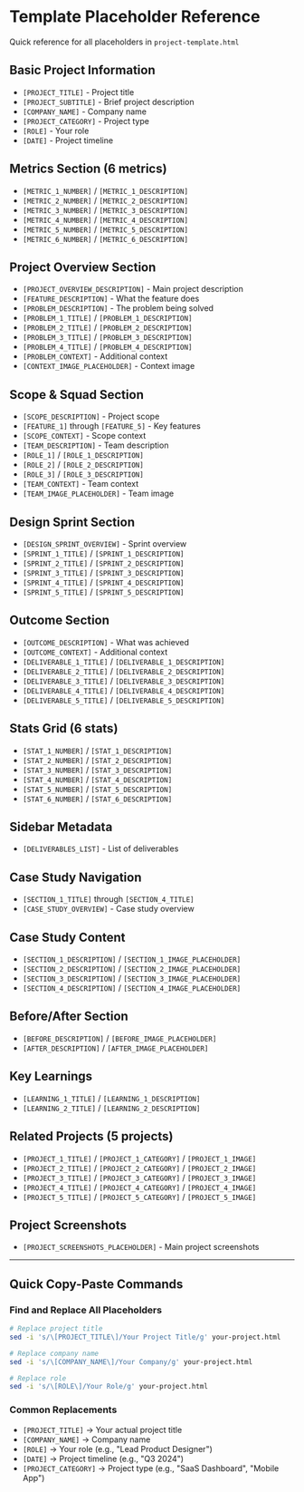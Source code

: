 # Template Placeholder Reference

Quick reference for all placeholders in `project-template.html`

## Basic Project Information
- `[PROJECT_TITLE]` - Project title
- `[PROJECT_SUBTITLE]` - Brief project description
- `[COMPANY_NAME]` - Company name
- `[PROJECT_CATEGORY]` - Project type
- `[ROLE]` - Your role
- `[DATE]` - Project timeline

## Metrics Section (6 metrics)
- `[METRIC_1_NUMBER]` / `[METRIC_1_DESCRIPTION]`
- `[METRIC_2_NUMBER]` / `[METRIC_2_DESCRIPTION]`
- `[METRIC_3_NUMBER]` / `[METRIC_3_DESCRIPTION]`
- `[METRIC_4_NUMBER]` / `[METRIC_4_DESCRIPTION]`
- `[METRIC_5_NUMBER]` / `[METRIC_5_DESCRIPTION]`
- `[METRIC_6_NUMBER]` / `[METRIC_6_DESCRIPTION]`

## Project Overview Section
- `[PROJECT_OVERVIEW_DESCRIPTION]` - Main project description
- `[FEATURE_DESCRIPTION]` - What the feature does
- `[PROBLEM_DESCRIPTION]` - The problem being solved
- `[PROBLEM_1_TITLE]` / `[PROBLEM_1_DESCRIPTION]`
- `[PROBLEM_2_TITLE]` / `[PROBLEM_2_DESCRIPTION]`
- `[PROBLEM_3_TITLE]` / `[PROBLEM_3_DESCRIPTION]`
- `[PROBLEM_4_TITLE]` / `[PROBLEM_4_DESCRIPTION]`
- `[PROBLEM_CONTEXT]` - Additional context
- `[CONTEXT_IMAGE_PLACEHOLDER]` - Context image

## Scope & Squad Section
- `[SCOPE_DESCRIPTION]` - Project scope
- `[FEATURE_1]` through `[FEATURE_5]` - Key features
- `[SCOPE_CONTEXT]` - Scope context
- `[TEAM_DESCRIPTION]` - Team description
- `[ROLE_1]` / `[ROLE_1_DESCRIPTION]`
- `[ROLE_2]` / `[ROLE_2_DESCRIPTION]`
- `[ROLE_3]` / `[ROLE_3_DESCRIPTION]`
- `[TEAM_CONTEXT]` - Team context
- `[TEAM_IMAGE_PLACEHOLDER]` - Team image

## Design Sprint Section
- `[DESIGN_SPRINT_OVERVIEW]` - Sprint overview
- `[SPRINT_1_TITLE]` / `[SPRINT_1_DESCRIPTION]`
- `[SPRINT_2_TITLE]` / `[SPRINT_2_DESCRIPTION]`
- `[SPRINT_3_TITLE]` / `[SPRINT_3_DESCRIPTION]`
- `[SPRINT_4_TITLE]` / `[SPRINT_4_DESCRIPTION]`
- `[SPRINT_5_TITLE]` / `[SPRINT_5_DESCRIPTION]`

## Outcome Section
- `[OUTCOME_DESCRIPTION]` - What was achieved
- `[OUTCOME_CONTEXT]` - Additional context
- `[DELIVERABLE_1_TITLE]` / `[DELIVERABLE_1_DESCRIPTION]`
- `[DELIVERABLE_2_TITLE]` / `[DELIVERABLE_2_DESCRIPTION]`
- `[DELIVERABLE_3_TITLE]` / `[DELIVERABLE_3_DESCRIPTION]`
- `[DELIVERABLE_4_TITLE]` / `[DELIVERABLE_4_DESCRIPTION]`
- `[DELIVERABLE_5_TITLE]` / `[DELIVERABLE_5_DESCRIPTION]`

## Stats Grid (6 stats)
- `[STAT_1_NUMBER]` / `[STAT_1_DESCRIPTION]`
- `[STAT_2_NUMBER]` / `[STAT_2_DESCRIPTION]`
- `[STAT_3_NUMBER]` / `[STAT_3_DESCRIPTION]`
- `[STAT_4_NUMBER]` / `[STAT_4_DESCRIPTION]`
- `[STAT_5_NUMBER]` / `[STAT_5_DESCRIPTION]`
- `[STAT_6_NUMBER]` / `[STAT_6_DESCRIPTION]`

## Sidebar Metadata
- `[DELIVERABLES_LIST]` - List of deliverables

## Case Study Navigation
- `[SECTION_1_TITLE]` through `[SECTION_4_TITLE]`
- `[CASE_STUDY_OVERVIEW]` - Case study overview

## Case Study Content
- `[SECTION_1_DESCRIPTION]` / `[SECTION_1_IMAGE_PLACEHOLDER]`
- `[SECTION_2_DESCRIPTION]` / `[SECTION_2_IMAGE_PLACEHOLDER]`
- `[SECTION_3_DESCRIPTION]` / `[SECTION_3_IMAGE_PLACEHOLDER]`
- `[SECTION_4_DESCRIPTION]` / `[SECTION_4_IMAGE_PLACEHOLDER]`

## Before/After Section
- `[BEFORE_DESCRIPTION]` / `[BEFORE_IMAGE_PLACEHOLDER]`
- `[AFTER_DESCRIPTION]` / `[AFTER_IMAGE_PLACEHOLDER]`

## Key Learnings
- `[LEARNING_1_TITLE]` / `[LEARNING_1_DESCRIPTION]`
- `[LEARNING_2_TITLE]` / `[LEARNING_2_DESCRIPTION]`

## Related Projects (5 projects)
- `[PROJECT_1_TITLE]` / `[PROJECT_1_CATEGORY]` / `[PROJECT_1_IMAGE]`
- `[PROJECT_2_TITLE]` / `[PROJECT_2_CATEGORY]` / `[PROJECT_2_IMAGE]`
- `[PROJECT_3_TITLE]` / `[PROJECT_3_CATEGORY]` / `[PROJECT_3_IMAGE]`
- `[PROJECT_4_TITLE]` / `[PROJECT_4_CATEGORY]` / `[PROJECT_4_IMAGE]`
- `[PROJECT_5_TITLE]` / `[PROJECT_5_CATEGORY]` / `[PROJECT_5_IMAGE]`

## Project Screenshots
- `[PROJECT_SCREENSHOTS_PLACEHOLDER]` - Main project screenshots

---

## Quick Copy-Paste Commands

### Find and Replace All Placeholders
```bash
# Replace project title
sed -i 's/\[PROJECT_TITLE\]/Your Project Title/g' your-project.html

# Replace company name
sed -i 's/\[COMPANY_NAME\]/Your Company/g' your-project.html

# Replace role
sed -i 's/\[ROLE\]/Your Role/g' your-project.html
```

### Common Replacements
- `[PROJECT_TITLE]` → Your actual project title
- `[COMPANY_NAME]` → Company name
- `[ROLE]` → Your role (e.g., "Lead Product Designer")
- `[DATE]` → Project timeline (e.g., "Q3 2024")
- `[PROJECT_CATEGORY]` → Project type (e.g., "SaaS Dashboard", "Mobile App") 